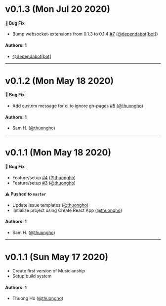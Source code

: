 # v0.1.3 (Mon Jul 20 2020)

#### 🐛 Bug Fix

- Bump websocket-extensions from 0.1.3 to 0.1.4 [#7](https://github.com/thuongho/musicianship/pull/7) ([@dependabot[bot]](https://github.com/dependabot[bot]))

#### Authors: 1

- [@dependabot[bot]](https://github.com/dependabot[bot])

---

# v0.1.2 (Mon May 18 2020)

#### 🐛 Bug Fix

- Add custom message for ci to ignore gh-pages [#5](https://github.com/thuongho/musicianship/pull/5) ([@thuongho](https://github.com/thuongho))

#### Authors: 1

- Sam H. ([@thuongho](https://github.com/thuongho))

---

# v0.1.1 (Mon May 18 2020)

#### 🐛 Bug Fix

- Feature/setup [#4](https://github.com/thuongho/musicianship/pull/4) ([@thuongho](https://github.com/thuongho))
- Feature/setup [#3](https://github.com/thuongho/musicianship/pull/3) ([@thuongho](https://github.com/thuongho))

#### ⚠️  Pushed to `master`

- Update issue templates ([@thuongho](https://github.com/thuongho))
- Initialize project using Create React App ([@thuongho](https://github.com/thuongho))

#### Authors: 1

- Sam H. ([@thuongho](https://github.com/thuongho))

---

# v0.1.1 (Sun May 17 2020)

- Create first version of Musicianship
- Setup build system

#### Authors: 1

- Thuong Ho ([@thuongho](https://github.com/thuongho))
